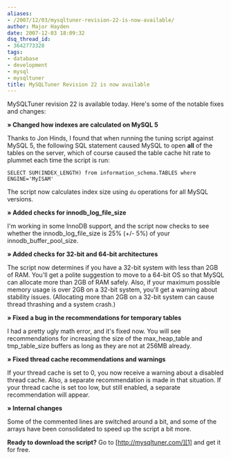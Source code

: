 ```yaml
---
aliases:
- /2007/12/03/mysqltuner-revision-22-is-now-available/
author: Major Hayden
date: 2007-12-03 18:09:32
dsq_thread_id:
- 3642773328
tags:
- database
- development
- mysql
- mysqltuner
title: MySQLTuner Revision 22 is now available
---
```


MySQLTuner revision 22 is available today. Here's some of the notable fixes and changes:

**&raquo; Changed how indexes are calculated on MySQL 5**

Thanks to Jon Hinds, I found that when running the tuning script against MySQL 5, the following SQL statement caused MySQL to open **all** of the tables on the server, which of course caused the table cache hit rate to plummet each time the script is run:

`SELECT SUM(INDEX_LENGTH) from information_schema.TABLES where ENGINE='MyISAM'`

The script now calculates index size using `du` operations for all MySQL versions.

**&raquo; Added checks for innodb\_log\_file_size**

I'm working in some InnoDB support, and the script now checks to see whether the innodb\_log\_file\_size is 25% (+/- 5%) of your innodb\_buffer\_pool\_size.

**&raquo; Added checks for 32-bit and 64-bit architectures**

The script now determines if you have a 32-bit system with less than 2GB of RAM. You'll get a polite suggestion to move to a 64-bit OS so that MySQL can allocate more than 2GB of RAM safely. Also, if your maximum possible memory usage is over 2GB on a 32-bit system, you'll get a warning about stability issues. (Allocating more than 2GB on a 32-bit system can cause thread thrashing and a system crash.)

**&raquo; Fixed a bug in the recommendations for temporary tables**

I had a pretty ugly math error, and it's fixed now. You will see recommendations for increasing the size of the max\_heap\_table and tmp\_table\_size buffers as long as they are not at 256MB already.

**&raquo; Fixed thread cache recommendations and warnings**

If your thread cache is set to 0, you now receive a warning about a disabled thread cache. Also, a separate recommendation is made in that situation. If your thread cache is set too low, but still enabled, a separate recommendation will appear.

**&raquo; Internal changes**

Some of the commented lines are switched around a bit, and some of the arrays have been consolidated to speed up the script a bit more.

**Ready to download the script?** Go to [http://mysqltuner.com/][1] and get it for free.

 [1]: http://mysqltuner.com